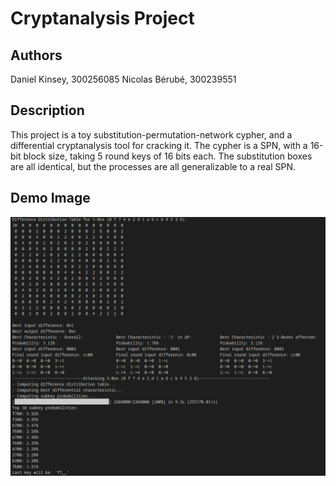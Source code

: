# Cryptanalysis Project

## Authors

Daniel Kinsey, 300256085
Nicolas Bérubé, 300239551

## Description

This project is a toy substitution-permutation-network cypher, and a
differential cryptanalysis tool for cracking it. The cypher is a SPN, with a
16-bit block size, taking 5 round keys of 16 bits each. The substitution boxes
are all identical, but the processes are all generalizable to a real SPN.

## Demo Image

![Demo Image](readme_screenshot.png)
